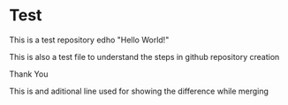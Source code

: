 # Test
This is a test repository
edho "Hello World!"

This is also a test file to understand the steps in github repository creation

Thank You

This is and aditional line used for showing the difference while merging

